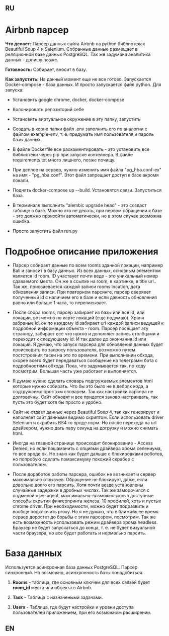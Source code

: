## RU

# Airbnb парсер

**Что делает:** Парсер данных сайта Airbnb на python библиотеках Beautiful Soup 4 и Selenium. Собранные данные размещает в реляционной базе данных PostgreSQL. Так же задумана аналитика данных - допишу позже.

**Готовность:** Собирает, вносит в базу.

**Как запустить:** На данный момент еще не все готово. Запускается Docker-compose - база данных. И просто запускается файл python. Для запуска:

- Установить google chrome, docker, docker-compose

- Колонировать репозиторий себе

- Установить виртуальное окружение в эту папку, запустить

- Создать в корне папки файл .env заполнить его по аналогии с файлом example-env, т. е. придумать имя пользователя и пароль базы данных.

- В файле Dockerfile все раскоментировать - это установить все библиотеки через pip при запуске контейнера. В файле requirements.txt много лишнего, позже почищу.

- При деплое на сервер, нужно изменить имя файла "pg_hba.conf-ex" на имя - "pg_hba.conf". Этот файл запрещает доступ к базе акромя локали.

- Поднять docker-compose up --build. Установятся связи. Запуститься база.

- В терминале выполнить "alembic upgrade head" - это создаст таблице в базе. Можно это не делать, при первом обращении к базе - это должно произойти автоматически, но в этом случае возможна ошибка.

- Просто запустить файл run.py



# Подробное описание приложения

- Парсер собирает данные по всем rooms зданной локации, например Bali и заносит в базу данных. Из всех данных, основным элементом является id room. ID участвует почти веде - это уникальный номер сдаваемого места. Он же в ссылке на room, в картинке, в title url.. Так же, присваевается каждой записи rooms location, дата обновления записи. При повторном парсинге, парсер сверяеет полученный id с наличием его в базе и если давность обновления равно или больше 1 часа, то переписывает. 

- После сбора rooms, парсер забирает из базы или все id, или локации, возможно по карте локаций (еще подумаю). Храня забраные id, он по каждому id забирает url каждой записи ведущей к подробной информации объекта - room. Парсер посещает эту страницу, забирает все что нужно и дополняет запись столбцами и переходит к следующему id. И так далее до окончания id или локаций. Я думаю, что запуск парсера для обновления данных будет происходить по запросу пользователя, возможно путем постстроения таски на это по времени. При выполнении обхода, скорее всего будет передаваться сообщение на телеграмм бота с подробностями обхода. Пока, что задумывается так, по ходу посмотрим. Большая часть уже работает и выполняется.

- Я думаю нужно сделать словарь подгружаемых элементов html которые нужно собирать. Что бы это было не в дебрях кода, а подгружаемо простым словарем. Так как настройки парсера не долговечны. Сайт обновят и все придется заново настраивать, так пусть это будет хотя бы просто и удобно.

 - Сайт не отдает данные через Beautiful Soup 4, так как генерирует и наполняет сайт данными видимо скриптом. Если использовать driver Selenium и скрабить BS4 то вроде норм. Но после перехода на url драйвером, нужно дать пару секунд на догрузку и можно снимать html. 

- Иногда на главной странице происходит блокирование - Access Denied, но если пошаманить с опциями драйвера хрома селениума, то все вроде ок. Не знаю как будет дальше с блокировками роботов, но попробую сделать помаксимуму похожий скрабер с пользователем.

- После доработок работы парсера, ошибок не возникает и сервер максимально отзывчев. Обращение не блокирует, даже, если довольно долго его парсить. Хотя почти везде установлены случайные задержки в дробных числах. Так же заморочился с подменой user-agent, максимально-возможно скрыл доступные способы скрытия фингерпринта железа. 10 профилей, хоть и пустых chrome driver. При необходимости, можно будет подразвить и вообще подключить proxy. Но я не думаю, что в ближайшее время сервер доростет до борьбы с этим парсером, посмотрим. Так же есть возможность использовать режим драйвера хрома headless. Браузер не будет запускаться до конца, т. е. не будет визуальной части браузера, но все будет работать и нормально парсить.

# База данных

Используется асинхронная база данных PostgreSQL. Парсер синхронный. Но возможно, асинхронность базы понадобиться.

1. **Rooms** - таблица, где основным ключем для всех связей будет **room_id** места или объекта в Airbnb.

2. **Task** - Таблица с назначеными задачами.

3. **Users** - Таблица, где будут настройки и уровни доступа пользователей приложением, при его возможном расширении.



## EN